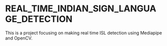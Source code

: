 # REAL_TIME_INDIAN_SIGN_LANGUAGE_DETECTION
This is a project focusing on making real time ISL detection using Mediapipe and OpenCV.
